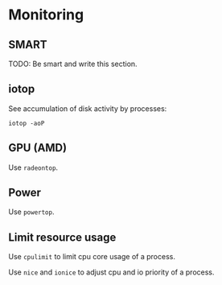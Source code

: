 # Monitoring

## SMART

TODO: Be smart and write this section.

## iotop

See accumulation of disk activity by processes:

`iotop -aoP`

## GPU (AMD)

Use `radeontop`.

## Power

Use `powertop`.

## Limit resource usage

Use `cpulimit` to limit cpu core usage of a process.

Use `nice` and `ionice` to adjust cpu and io priority of a process.
